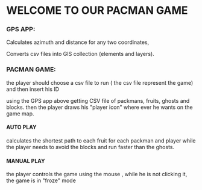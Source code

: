 # WELCOME TO OUR PACMAN GAME

### GPS APP:

Calculates azimuth and distance for any two coordinates,

Converts csv files into GIS collection (elements and layers).

### PACMAN GAME:
the player should choose a csv file to run ( the csv file represent the game) and then insert his ID

using the GPS app above getting CSV file of packmans, fruits, ghosts and blocks.
then the player draws his "player icon" where ever he wants on the game map.

#### AUTO PLAY
calculates the shortest path to each fruit for each packman and player while the player needs to avoid the blocks and run faster than the ghosts.

#### MANUAL PLAY
the player controls the game using the mouse , while he is not clicking it, the game is in "froze" mode

